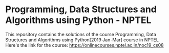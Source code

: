 # Programming, Data Structures and Algorithms using Python - NPTEL

This repository contains the solutions of the course Programming, Data Structures and Algorithms using Python[2019 Jan-Mar] course in NPTEL
Here's the link for the course: https://onlinecourses.nptel.ac.in/noc19_cs08
